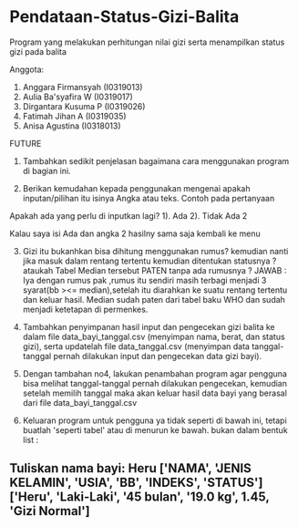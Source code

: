 # Pendataan-Status-Gizi-Balita
Program yang melakukan perhitungan nilai gizi serta menampilkan status gizi  pada balita

Anggota:
1. Anggara Firmansyah  (I0319013)
2. Aulia Ba'syafira W  (I0319017)
3. Dirgantara Kusuma P (I0319026)
4. Fatimah Jihan A     (I0319035)
5. Anisa Agustina      (I0318013)
 


FUTURE

1. Tambahkan sedikit penjelasan bagaimana cara menggunakan program di bagian ini.

2. Berikan kemudahan kepada penggunakan mengenai apakah inputan/pilihan itu isinya Angka atau teks. Contoh pada pertanyaan 

Apakah ada yang perlu di inputkan lagi?
1). Ada
2). Tidak Ada
2

Kalau saya isi Ada dan angka 2 hasilny sama saja kembali ke menu

3. Gizi itu bukanhkan bisa dihitung menggunakan rumus? kemudian nanti jika masuk dalam rentang tertentu kemudian ditentukan statusnya ? ataukah Tabel Median tersebut PATEN tanpa ada rumusnya ?
JAWAB : Iya dengan rumus pak ,rumus itu sendiri masih terbagi menjadi 3 syarat(bb ><= median),setelah itu diarahkan ke suatu rentang tertentu dan keluar hasil. Median sudah paten dari tabel baku WHO dan sudah menjadi ketetapan di permenkes.

4. Tambahkan penyimpanan hasil input dan pengecekan gizi balita ke dalam file data_bayi_tanggal.csv (menyimpan nama, berat, dan status gizi), serta updatelah file data_tanggal.csv (menyimpan data tanggal-tanggal pernah dilakukan input dan pengecekan data gizi bayi).

5. Dengan tambahan no4, lakukan penambahan program agar pengguna bisa melihat tanggal-tanggal pernah dilakukan pengecekan, kemudian setelah memilih tanggal maka akan keluar hasil data bayi yang berasal dari file data_bayi_tanggal.csv

6. Keluaran program untuk pengguna ya tidak seperti di bawah ini, tetapi buatlah 'seperti tabel' atau di menurun ke bawah. bukan dalam bentuk list :

Tuliskan nama bayi: Heru
['NAMA', 'JENIS KELAMIN', 'USIA', 'BB', 'INDEKS', 'STATUS']
['Heru', 'Laki-Laki', '45 bulan', '19.0 kg', 1.45, 'Gizi Normal']
----------------


